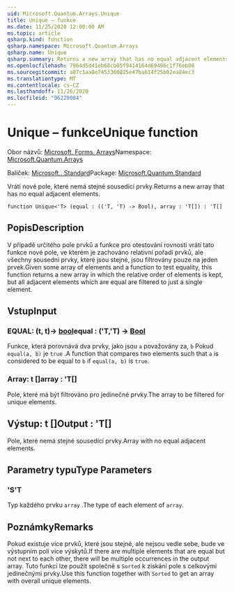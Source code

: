 ```yaml
---
uid: Microsoft.Quantum.Arrays.Unique
title: Unique – funkce
ms.date: 11/25/2020 12:00:00 AM
ms.topic: article
qsharp.kind: function
qsharp.namespace: Microsoft.Quantum.Arrays
qsharp.name: Unique
qsharp.summary: Returns a new array that has no equal adjacent elements.
ms.openlocfilehash: 7964d5d41eb68cb05f9414164d69496c1f76eb08
ms.sourcegitcommit: a87c1aa8e7453360025e47ba614f25b02ea84ec3
ms.translationtype: MT
ms.contentlocale: cs-CZ
ms.lasthandoff: 11/26/2020
ms.locfileid: "96220004"
---
```

# <a name="unique-function"></a><span data-ttu-id="8b8e4-102">Unique – funkce</span><span class="sxs-lookup"><span data-stu-id="8b8e4-102">Unique function</span></span>

<span data-ttu-id="8b8e4-103">Obor názvů: [Microsoft. Forms. Arrays](xref:Microsoft.Quantum.Arrays)</span><span class="sxs-lookup"><span data-stu-id="8b8e4-103">Namespace: [Microsoft.Quantum.Arrays](xref:Microsoft.Quantum.Arrays)</span></span>

<span data-ttu-id="8b8e4-104">Balíček: [Microsoft.. Standard](https://nuget.org/packages/Microsoft.Quantum.Standard)</span><span class="sxs-lookup"><span data-stu-id="8b8e4-104">Package: [Microsoft.Quantum.Standard](https://nuget.org/packages/Microsoft.Quantum.Standard)</span></span>


<span data-ttu-id="8b8e4-105">Vrátí nové pole, které nemá stejné sousedící prvky.</span><span class="sxs-lookup"><span data-stu-id="8b8e4-105">Returns a new array that has no equal adjacent elements.</span></span>

```qsharp
function Unique<'T> (equal : (('T, 'T) -> Bool), array : 'T[]) : 'T[]
```


## <a name="description"></a><span data-ttu-id="8b8e4-106">Popis</span><span class="sxs-lookup"><span data-stu-id="8b8e4-106">Description</span></span>

<span data-ttu-id="8b8e4-107">V případě určitého pole prvků a funkce pro otestování rovnosti vrátí tato funkce nové pole, ve kterém je zachováno relativní pořadí prvků, ale všechny sousední prvky, které jsou stejné, jsou filtrovány pouze na jeden prvek.</span><span class="sxs-lookup"><span data-stu-id="8b8e4-107">Given some array of elements and a function to test equality, this function returns a new array in which the relative order of elements is kept, but all adjacent elements which are equal are filtered to just a single element.</span></span>

## <a name="input"></a><span data-ttu-id="8b8e4-108">Vstup</span><span class="sxs-lookup"><span data-stu-id="8b8e4-108">Input</span></span>

### <a name="equal--tt---bool"></a><span data-ttu-id="8b8e4-109">EQUAL: (t, t)-> [bool](xref:microsoft.quantum.lang-ref.bool)</span><span class="sxs-lookup"><span data-stu-id="8b8e4-109">equal : ('T,'T) -> [Bool](xref:microsoft.quantum.lang-ref.bool)</span></span>

<span data-ttu-id="8b8e4-110">Funkce, která porovnává dva prvky, jako jsou `a` považovány za, `b` Pokud `equal(a, b)` je `true` .</span><span class="sxs-lookup"><span data-stu-id="8b8e4-110">A function that compares two elements such that `a` is considered to be equal to `b` if `equal(a, b)` is `true`.</span></span>


### <a name="array--t"></a><span data-ttu-id="8b8e4-111">Array: t []</span><span class="sxs-lookup"><span data-stu-id="8b8e4-111">array : 'T[]</span></span>

<span data-ttu-id="8b8e4-112">Pole, které má být filtrováno pro jedinečné prvky.</span><span class="sxs-lookup"><span data-stu-id="8b8e4-112">The array to be filtered for unique elements.</span></span>



## <a name="output--t"></a><span data-ttu-id="8b8e4-113">Výstup: t []</span><span class="sxs-lookup"><span data-stu-id="8b8e4-113">Output : 'T[]</span></span>

<span data-ttu-id="8b8e4-114">Pole, které nemá stejné sousedící prvky.</span><span class="sxs-lookup"><span data-stu-id="8b8e4-114">Array with no equal adjacent elements.</span></span>

## <a name="type-parameters"></a><span data-ttu-id="8b8e4-115">Parametry typu</span><span class="sxs-lookup"><span data-stu-id="8b8e4-115">Type Parameters</span></span>

### <a name="t"></a><span data-ttu-id="8b8e4-116">'S</span><span class="sxs-lookup"><span data-stu-id="8b8e4-116">'T</span></span>

<span data-ttu-id="8b8e4-117">Typ každého prvku `array` .</span><span class="sxs-lookup"><span data-stu-id="8b8e4-117">The type of each element of `array`.</span></span>

## <a name="remarks"></a><span data-ttu-id="8b8e4-118">Poznámky</span><span class="sxs-lookup"><span data-stu-id="8b8e4-118">Remarks</span></span>

<span data-ttu-id="8b8e4-119">Pokud existuje více prvků, které jsou stejné, ale nejsou vedle sebe, bude ve výstupním poli více výskytů.</span><span class="sxs-lookup"><span data-stu-id="8b8e4-119">If there are multiple elements that are equal but not next to each other, there will be multiple occurrences in the output array.</span></span>  <span data-ttu-id="8b8e4-120">Tuto funkci lze použít společně s `Sorted` k získání pole s celkovými jedinečnými prvky.</span><span class="sxs-lookup"><span data-stu-id="8b8e4-120">Use this function together with `Sorted` to get an array with overall unique elements.</span></span>